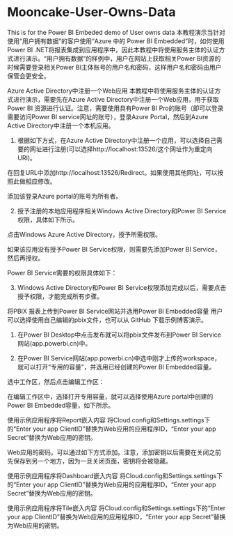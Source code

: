 # Mooncake-User-Owns-Data
This is for the Power BI Embeded demo of User owns data
本教程演示当针对使用“用户拥有数据”的客户使用“Azure 中的 Power BI Embedded”时，如何使用 Power BI .NET将报表集成到应用程序中，因此本教程中将使用服务主体的认证方式进行演示。“用户拥有数据”的样例中，用户在网站上获取相关Power BI资源的时候需要登录相关Power BI主体账号的用户名和密码，这样用户名和密码由用户保管会更安全。

Azure Active Directory中注册一个Web应用
本教程中将使用服务主体的认证方式进行演示，需要先在Azure Active Directory中注册一个Web应用，用于获取Power BI 资源进行认证。注意，需要使用具有Power BI Pro的账号（即可以登录需要访问Power BI service网址的账号），登录Azure Portal，然后到Azure Active Directory中注册一个本机应用。
1.	根据如下方式，在Azure Active Directory中注册一个应用，可以选择自己需要的网址进行注册(可以选择http://localhost:13526/这个网址作为重定向URI)。
 
 
在回复URL中添加http://localhost:13526/Redirect。如果使用其他网址，可以按照此做相应修改。
 
添加该登录Azure portal的账号为所有者。
 

2.	授予注册的本地应用程序相关Windows Active Directory和Power BI Service权限，具体如下所示。
 
点击Windows Azure Active Directory，授予所需权限。
 
如果该应用没有授予Power BI Service权限，则需要先添加Power BI Service，然后再授权。
 
Power BI Service需要的权限具体如下：
 

3.	Windows Active Directory和Power BI Service权限添加完成以后，需要点击授予权限，才能完成所有步骤。
 
将PBIX 报表上传到Power BI Service网站并选用Power BI Embedded容量
用户可以选择使用自己编辑的pbix文件，也可以从 GitHub 下载示例博客演示。
1.	在Power BI Desktop中点击发布就可以将pbix文件发布到Power BI Service网站(app.powerbi.cn)中。
 

2.	在Power BI Service网站(app.powerbi.cn)中选中刚才上传的workspace，就可以打开“专用的容量”，并选用已经创建的Power BI Embedded容量。

选中工作区，然后点击编辑工作区：
 

在编辑工作区中，选择打开专用容量，就可以选择使用Azure portal中创建的Power BI Embedded容量，如下所示。
        
 

使用示例应用程序将Report嵌入内容
将Cloud.config和Settings.settings下的“Enter your app ClientID”替换为Web应用的应用程序ID，“Enter your app Secret”替换为Web应用的密钥。
 
Web应用的密码，可以通过如下方式添加。注意，添加密钥以后需要在关闭之前先保存到另一个地方，因为一旦关闭页面，密钥将会被隐藏。
 


使用示例应用程序将Dashboard嵌入内容
将Cloud.config和Settings.settings下的“Enter your app ClientID”替换为Web应用的应用程序ID，“Enter your app Secret”替换为Web应用的密钥。
 




使用示例应用程序将Tile嵌入内容
将Cloud.config和Settings.settings下的“Enter your app ClientID”替换为Web应用的应用程序ID，“Enter your app Secret”替换为Web应用的密钥。
 

